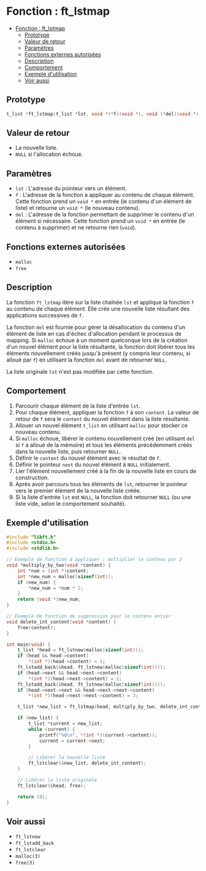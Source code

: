 # Fonction : ft_lstmap

- [Fonction : ft\_lstmap](#fonction--ft_lstmap)
	- [Prototype](#prototype)
	- [Valeur de retour](#valeur-de-retour)
	- [Paramètres](#paramètres)
	- [Fonctions externes autorisées](#fonctions-externes-autorisées)
	- [Description](#description)
	- [Comportement](#comportement)
	- [Exemple d'utilisation](#exemple-dutilisation)
	- [Voir aussi](#voir-aussi)

## Prototype

```c
t_list *ft_lstmap(t_list *lst, void *(*f)(void *), void (*del)(void *));
```

## Valeur de retour

* La nouvelle liste.
* `NULL` si l'allocation échoue.

## Paramètres

* `lst` : L'adresse du pointeur vers un élément.
* `f` : L'adresse de la fonction à appliquer au contenu de chaque élément. Cette fonction prend un `void *` en entrée (le contenu d'un élément de liste) et retourne un `void *` (le nouveau contenu).
* `del` : L'adresse de la fonction permettant de supprimer le contenu d'un élément si nécessaire. Cette fonction prend un `void *` en entrée (le contenu à supprimer) et ne retourne rien (`void`).

## Fonctions externes autorisées

* `malloc`
* `free`

## Description

La fonction `ft_lstmap` itère sur la liste chaînée `lst` et applique la fonction `f` au contenu de chaque élément. Elle crée une nouvelle liste résultant des applications successives de `f`.

La fonction `del` est fournie pour gérer la désallocation du contenu d'un élément de liste en cas d'échec d'allocation pendant le processus de mapping. Si `malloc` échoue à un moment quelconque lors de la création d'un nouvel élément pour la liste résultante, la fonction doit libérer tous les éléments nouvellement créés jusqu'à présent (y compris leur contenu, si alloué par `f`) en utilisant la fonction `del` avant de retourner `NULL`.

La liste originale `lst` n'est pas modifiée par cette fonction.

## Comportement

1.  Parcourir chaque élément de la liste d'entrée `lst`.
2.  Pour chaque élément, appliquer la fonction `f` à son `content`. La valeur de retour de `f` sera le `content` du nouvel élément dans la liste résultante.
3.  Allouer un nouvel élément `t_list` en utilisant `malloc` pour stocker ce nouveau contenu.
4.  Si `malloc` échoue, libérer le contenu nouvellement créé (en utilisant `del` si `f` a alloué de la mémoire) et tous les éléments précédemment créés dans la nouvelle liste, puis retourner `NULL`.
5.  Définir le `content` du nouvel élément avec le résultat de `f`.
6.  Définir le pointeur `next` du nouvel élément à `NULL` initialement.
7.  Lier l'élément nouvellement créé à la fin de la nouvelle liste en cours de construction.
8.  Après avoir parcouru tous les éléments de `lst`, retourner le pointeur vers le premier élément de la nouvelle liste créée.
9.  Si la liste d'entrée `lst` est `NULL`, la fonction doit retourner `NULL` (ou une liste vide, selon le comportement souhaité).

## Exemple d'utilisation

```c
#include "libft.h"
#include <stdio.h>
#include <stdlib.h>

// Exemple de fonction à appliquer : multiplier le contenu par 2
void *multiply_by_two(void *content) {
    int *num = (int *)content;
    int *new_num = malloc(sizeof(int));
    if (new_num) {
        *new_num = *num * 2;
    }
    return (void *)new_num;
}

// Exemple de fonction de suppression pour le contenu entier
void delete_int_content(void *content) {
    free(content);
}

int main(void) {
    t_list *head = ft_lstnew(malloc(sizeof(int)));
    if (head && head->content)
        *(int *)(head->content) = 1;
    ft_lstadd_back(&head, ft_lstnew(malloc(sizeof(int))));
    if (head->next && head->next->content)
        *(int *)(head->next->content) = 2;
    ft_lstadd_back(&head, ft_lstnew(malloc(sizeof(int))));
    if (head->next->next && head->next->next->content)
        *(int *)(head->next->next->content) = 3;

    t_list *new_list = ft_lstmap(head, multiply_by_two, delete_int_content);

    if (new_list) {
        t_list *current = new_list;
        while (current) {
            printf("%d\n", *(int *)(current->content));
            current = current->next;
        }

        // Libérer la nouvelle liste
        ft_lstclear(&new_list, delete_int_content);
    }

    // Libérer la liste originale
    ft_lstclear(&head, free);

    return (0);
}
```

## Voir aussi

* `ft_lstnew`
* `ft_lstadd_back`
* `ft_lstclear`
* `malloc(3)`
* `free(3)`
